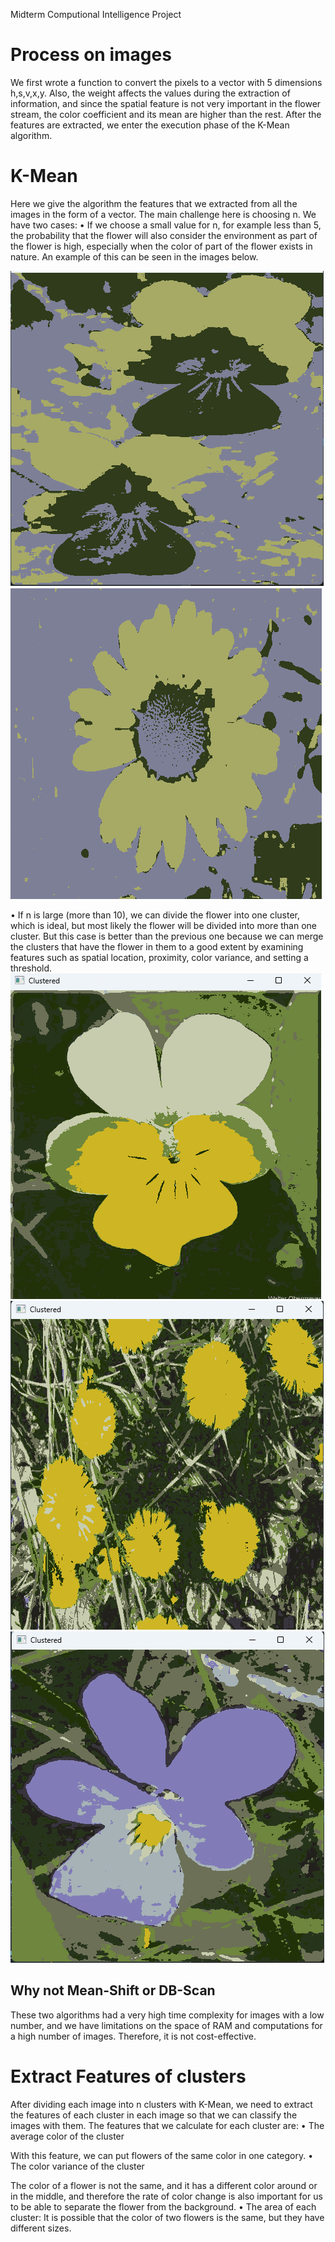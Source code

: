 Midterm Computional Intelligence Project 

# Process on images
We first wrote a function to convert the pixels to a vector with 5 dimensions h,s,v,x,y. Also, the weight affects the values during the extraction of information, and since the spatial feature is not very important in the flower stream, the color coefficient and its mean are higher than the rest. After the features are extracted, we enter the execution phase of the K-Mean algorithm.

# K-Mean
Here we give the algorithm the features that we extracted from all the images in the form of a vector. The main challenge here is choosing n. We have two cases:
•  If we choose a small value for n, for example less than 5, the probability that the flower will also consider the environment as part of the flower is high, especially when the color of part of the flower exists in nature. An example of this can be seen in the images below.

![Alt text](image-1.png)
![Alt text](image.png)

• If n is large (more than 10), we can divide the flower into one cluster, which is ideal, but most likely the flower will be divided into more than one cluster. But this case is better than the previous one because we can merge the clusters that have the flower in them to a good extent by examining features such as spatial location, proximity, color variance, and setting a threshold.
![Alt text](image-2.png)
![Alt text](image-3.png)
![Alt text](image-4.png)

## Why not Mean-Shift or DB-Scan
These two algorithms had a very high time complexity for images with a low number, and we have limitations on the space of RAM and computations for a high number of images. Therefore, it is not cost-effective.


# Extract Features of clusters
After dividing each image into n clusters with K-Mean, we need to extract the features of each cluster in each image so that we can classify the images with them. The features that we calculate for each cluster are:
•  The average color of the cluster

With this feature, we can put flowers of the same color in one category.
•  The color variance of the cluster

The color of a flower is not the same, and it has a different color around or in the middle, and therefore the rate of color change is also important for us to be able to separate the flower from the background.
•  The area of each cluster: It is possible that the color of two flowers is the same, but they have different sizes.